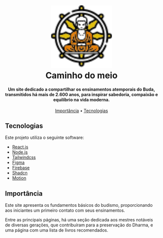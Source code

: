 
<h1 align="center">
  <br>
  <a href=""><img src="./src/assets/budaLogo.svg" alt="logo do buda" width="200"></a>
  <br>
  Caminho do meio
  <br>
</h1>

<h4 align="center">Um site dedicado a compartilhar os ensinamentos atemporais do Buda, transmitidos há mais de 2.600 anos, para inspirar sabedoria, compaixão e equilíbrio na vida moderna.</h4>

<p align="center">
  <a href="#importância">Importância</a> •
  <a href="#tecnologias">Tecnologias</a>
</p>

## Tecnologias

Este projeto utiliza o seguinte software:

- [React.js](https://pt-br.legacy.reactjs.org/)
- [Node.js](https://nodejs.org/)
- [Tailwindcss](https://tailwindcss.com/)
- [Figma](https://www.figma.com/)
- [Firebase](https://firebase.google.com/?hl=pt-br)
- [Shadcn](https://ui.shadcn.com/)
- [Motion](https://motion.dev/)


## Importância

<p >Este site apresenta os fundamentos básicos do budismo, proporcionando aos iniciantes um primeiro contato com seus ensinamentos.

Entre as principais páginas, há uma seção dedicada aos mestres notáveis de diversas gerações, que contribuíram para a preservação do Dharma, e uma página com uma lista de livros recomendados.</p>
